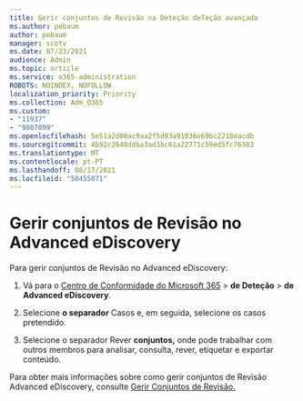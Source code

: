 ```yaml
---
title: Gerir conjuntos de Revisão na Deteção deTeção avançada
ms.author: pebaum
author: pebaum
manager: scotv
ms.date: 07/23/2021
audience: Admin
ms.topic: article
ms.service: o365-administration
ROBOTS: NOINDEX, NOFOLLOW
localization_priority: Priority
ms.collection: Adm_O365
ms.custom:
- "11937"
- "9007099"
ms.openlocfilehash: 5e51a2d00ac9aa2f5d93a91036e69bc2218eacdb
ms.sourcegitcommit: 4b92c2648ddba3ad3bc61a22771c59ed5fc76303
ms.translationtype: MT
ms.contentlocale: pt-PT
ms.lasthandoff: 08/17/2021
ms.locfileid: "58455071"
---
```

# <a name="managing-review-sets-in-advanced-ediscovery"></a>Gerir conjuntos de Revisão no Advanced eDiscovery

Para gerir conjuntos de Revisão no Advanced eDiscovery:

1. Vá para o [Centro de Conformidade do Microsoft 365](https://compliance.microsoft.com/)  >  **de Deteção**  >  **de Advanced eDiscovery**.

1. Selecione **o separador** Casos e, em seguida, selecione os casos pretendido.

1. Selecione o separador Rever **conjuntos,** onde pode trabalhar com outros membros para analisar, consulta, rever, etiquetar e exportar conteúdo.

Para obter mais informações sobre como gerir conjuntos de Revisão Advanced eDiscovery, consulte [Gerir Conjuntos de Revisão.](https://docs.microsoft.com/microsoft-365/compliance/managing-review-sets)